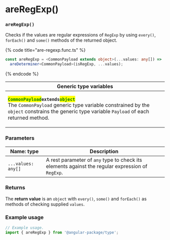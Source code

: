 # areRegExp()

### `areRegExp()`

Checks if the values are regular expressions of `RegExp` by using `every()`, `forEach()` and `some()` methods of the returned object.

{% code title="are-regexp.func.ts" %}
```typescript
const areRegExp = <CommonPayload extends object>(...values: any[]) =>
  areDeterminer<CommonPayload>(isRegExp, ...values);
```
{% endcode %}

| Generic type variables                                                                                                                                                                                                                                                                                                                                                            |
| --------------------------------------------------------------------------------------------------------------------------------------------------------------------------------------------------------------------------------------------------------------------------------------------------------------------------------------------------------------------------------- |
| <p><mark style="color:green;"><strong><code>CommonPayload</code></strong></mark><strong><code>extends</code></strong><mark style="color:green;"><strong><code>object</code></strong></mark><br>The <code>CommonPayload</code> generic type variable constrained by the <code>object</code> constrains the generic type variable <code>Payload</code> of each returned method.</p> |

### Parameters

| Name: type         | Description                                                                                      |
| ------------------ | ------------------------------------------------------------------------------------------------ |
| `...values: any[]` | A rest parameter of `any` type to check its elements against the regular expression of `RegExp`. |

### Returns

The **return value** is an `object` with `every()`, `some()` and `forEach()` as methods of checking supplied `values`.

### Example usage

```typescript
// Example usage.
import { areRegExp } from '@angular-package/type';


```




